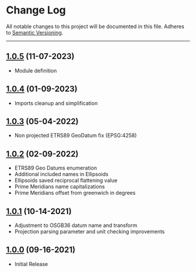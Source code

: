 # Change Log
All notable changes to this project will be documented in this file.
Adheres to [Semantic Versioning](http://semver.org/).

---

## [1.0.5](https://github.com/ngageoint/coordinate-reference-systems-ios/releases/tag/1.0.5) (11-07-2023)

* Module definition

## [1.0.4](https://github.com/ngageoint/coordinate-reference-systems-ios/releases/tag/1.0.4) (01-09-2023)

* Imports cleanup and simplification

## [1.0.3](https://github.com/ngageoint/coordinate-reference-systems-ios/releases/tag/1.0.3) (05-04-2022)

* Non projected ETRS89 GeoDatum fix (EPSG:4258)

## [1.0.2](https://github.com/ngageoint/coordinate-reference-systems-ios/releases/tag/1.0.2) (02-09-2022)

* ETRS89 Geo Datums enumeration
* Additional included names in Ellipsoids
* Ellipsoids saved reciprocal flattening value
* Prime Meridians name capitalizations
* Prime Meridians offset from greenwich in degrees

## [1.0.1](https://github.com/ngageoint/coordinate-reference-systems-ios/releases/tag/1.0.1) (10-14-2021)

* Adjustment to OSGB36 datum name and transform
* Projection parsing parameter and unit checking improvements

## [1.0.0](https://github.com/ngageoint/coordinate-reference-systems-ios/releases/tag/1.0.0) (09-16-2021)

* Initial Release
